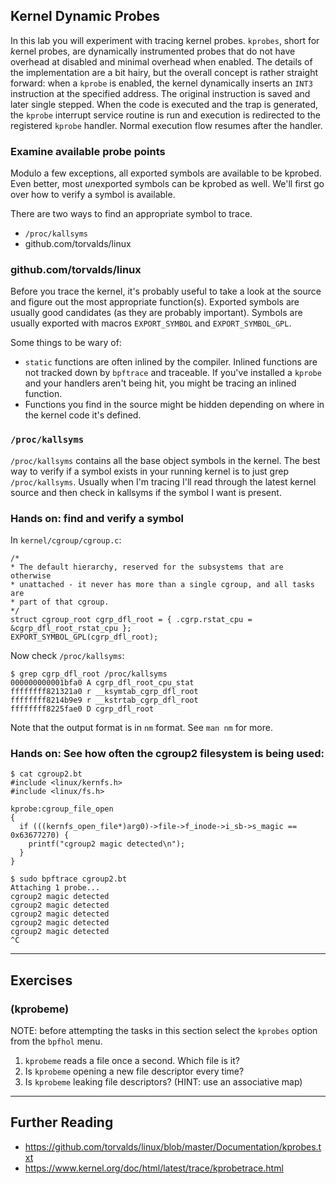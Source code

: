 ## Kernel Dynamic Probes

In this lab you will experiment with tracing kernel probes. `kprobes`, short
for *k*ernel probes, are dynamically instrumented probes that do not have overhead
at disabled and minimal overhead when enabled. The details of the implementation
are a bit hairy, but the overall concept is rather straight forward: when a `kprobe`
is enabled, the kernel dynamically inserts an `INT3` instruction at the specified
address. The original instruction is saved and later single stepped.
When the code is executed and the trap is generated, the `kprobe` interrupt service
routine is run and execution is redirected to the registered `kprobe` handler. Normal
execution flow resumes after the handler.

### Examine available probe points

Modulo a few exceptions, all exported symbols are available to be kprobed. Even better,
most *un*exported symbols can be kprobed as well. We'll first go over how to verify
a symbol is available.

There are two ways to find an appropriate symbol to trace.

* `/proc/kallsyms`
* github.com/torvalds/linux

### github.com/torvalds/linux

Before you trace the kernel, it's probably useful to take a look at the source and
figure out the most appropriate function(s). Exported symbols are usually good
candidates (as they are probably important). Symbols are usually exported with
macros `EXPORT_SYMBOL` and `EXPORT_SYMBOL_GPL`.

Some things to be wary of:
* `static` functions are often inlined by the compiler. Inlined functions are not
  tracked down by `bpftrace` and traceable. If you've installed a `kprobe` and your
  handlers aren't being hit, you might be tracing an inlined function.
* Functions you find in the source might be hidden depending on where in the kernel
  code it's defined.

### `/proc/kallsyms`

`/proc/kallsyms` contains all the base object symbols in the kernel. The best way to
verify if a symbol exists in your running kernel is to just grep `/proc/kallsyms`.
Usually when I'm tracing I'll read through the latest kernel source and then check
in kallsyms if the symbol I want is present.

### Hands on: find and verify a symbol

In `kernel/cgroup/cgroup.c`:

```
/*
* The default hierarchy, reserved for the subsystems that are otherwise
* unattached - it never has more than a single cgroup, and all tasks are
* part of that cgroup.
*/
struct cgroup_root cgrp_dfl_root = { .cgrp.rstat_cpu = &cgrp_dfl_root_rstat_cpu };
EXPORT_SYMBOL_GPL(cgrp_dfl_root);
```

Now check `/proc/kallsyms`:

```
$ grep cgrp_dfl_root /proc/kallsyms
000000000001bfa0 A cgrp_dfl_root_cpu_stat
ffffffff821321a0 r __ksymtab_cgrp_dfl_root
ffffffff8214b9e9 r __kstrtab_cgrp_dfl_root
ffffffff8225fae0 D cgrp_dfl_root
```

Note that the output format is in `nm` format. See `man nm` for more.

### Hands on: See how often the cgroup2 filesystem is being used:

```
$ cat cgroup2.bt
#include <linux/kernfs.h>
#include <linux/fs.h>

kprobe:cgroup_file_open
{
  if (((kernfs_open_file*)arg0)->file->f_inode->i_sb->s_magic == 0x63677270) {
    printf("cgroup2 magic detected\n");
  }
}

$ sudo bpftrace cgroup2.bt
Attaching 1 probe...
cgroup2 magic detected
cgroup2 magic detected
cgroup2 magic detected
cgroup2 magic detected
cgroup2 magic detected
^C

```

---
## Exercises

### (kprobeme)

NOTE: before attempting the tasks in this section select the `kprobes` option from the `bpfhol` menu.

1. `kprobeme` reads a file once a second. Which file is it?
1. Is `kprobeme` opening a new file descriptor every time?
1. Is `kprobeme` leaking file descriptors? (HINT: use an associative map)

---
## Further Reading

* https://github.com/torvalds/linux/blob/master/Documentation/kprobes.txt
* https://www.kernel.org/doc/html/latest/trace/kprobetrace.html
